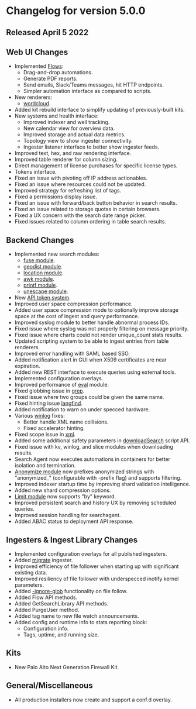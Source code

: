 # Changelog for version 5.0.0

## Released April 5 2022

## Web UI Changes
* Implemented [Flows](/flows/flows):
	- Drag-and-drop automations.
	- Generate PDF reports.
	- Send emails, Slack/Teams messages, hit HTTP endpoints.
	- Simpler automation interface as compared to scripts.
* New renderers:
	- [wordcloud](/search/wordcloud/wordcloud).
* Added kit rebuild interface to simplify updating of previously-built kits.
* New systems and health interface:
	- Improved indexer and well tracking.
	- New calendar view for overview data.
	- Improved storage and actual data metrics.
	- Topology view to show ingester connectivity.
	- Ingester listener interface to better show ingester feeds.
* Improved text, hex, and raw rendering interface.
* Improved table renderer for column sizing.
* Direct management of license purchases for specific license types.
* Tokens interface.
* Fixed an issue with pivoting off IP address actionables.
* Fixed an issue where resources could not be updated.
* Improved strategy for refreshing list of tags.
* Fixed a permissions display issue.
* Fixed an issue with forward/back button behavior in search results.
* Fixed an issue related to storage quotas in certain browsers.
* Fixed a UX concern with the search date range picker.
* Fixed issues related to column ordering in table search results.

## Backend Changes
* Implemented new search modules:
	- [fuse module](/search/fuse/fuse).
	- [geodist module](/search/geodist/geodist).
	- [location module](/search/location/location).
	- [awk module](/search/awk/awk).
	- [printf module](/search/printf/printf).
	- [unescape module](/search/unescape/unescape).
* New [API token system](/tokens/tokens).
* Improved user space compression performance.
* Added user space compression mode to optionally improve storage space at the cost of ingest and query performance.
* Improved syslog module to better handle abnormal process IDs.
* Fixed issue where syslog was not properly filtering on message priority.
* Fixed issue where charts could not render unique_count stats results.
* Updated scripting system to be able to ingest entries from table renderers.
* Improved error handling with SAML based SSO.
* Added notification alert in GUI when X509 certificates are near expiration.
* Added new REST interface to execute queries using external tools.
* Implemented configuration overlays.
* Improved performance of [eval](/search/eval/eval) module.
* Fixed globbing issue in [grep](/search/grep/grep).
* Fixed issue where two groups could be given the same name.
* Fixed hinting issue [langfind](/search/langfind/langfind).
* Added notification to warn on under specced hardware.
* Various [winlog](/search/winlog/winlog) fixes:
	- Better handle XML name collisions.
	- Fixed accelerator hinting.
* Fixed scope issue in [xml](/search/xml/xml).
* Added some additional safety parameters in [downloadSearch](scripting_search_management) script API.
* Fixed issue with kv, winlog, and slice modules when downloading results.
* Search Agent now executes automations in containers for better isolation and termination.
* [Anonymize module](/search/anonymize/anonymize) now prefixes anonymized strings with "anonymized_" (configurable with -prefix flag) and supports filtering.
* Improved indexer startup time by improving shard validation intelligence.
* Added new shard compression options.
* [Limit module](/search/limit/limit) now supports "by" keyword.
* Improved persistent search and history UX by removing scheduled queries.
* Improved session handling for searchagent.
* Added ABAC status to deployment API response.

## Ingesters & Ingest Library Changes
* Implemented configuration overlays for all published ingesters.
* Added [migrate](/ingesters/migrate/migrate) ingester.
* Improved efficiency of file follower when starting up with significant existing data.
* Improved resiliency of file follower with underspecced inotify kernel parameters.
* Added <a href="/ingesters/file_follow.html#ignore-glob">-ignore-glob</a> functionality on file follow.
* Added Flow API methods.
* Added GetSearchLibrary API methods.
* Added PurgeUser method.
* Added tag name to new file watch announcements.
* Added config and runtime info to stats reporting block:
	- Configuration info.
	- Tags, uptime, and running size.

## Kits
* New Palo Alto Next Generation Firewall Kit.

## General/Miscellaneous
* All production installers now create and support a conf.d overlay.
